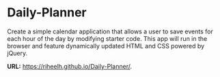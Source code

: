 # Daily-Planner

Create a simple calendar application that allows a user to save events for each hour of the day by modifying starter code. This app will run in the browser and feature dynamically updated HTML and CSS powered by jQuery.

**URL:** https://riheelh.github.io/Daily-Planner/.
